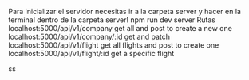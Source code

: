 Para inicializar el servidor necesitas ir a la carpeta server y hacer en la terminal dentro de la carpeta server! npm run dev server
Rutas
localhost:5000/api/v1/company      get all and post to create a new one
localhost:5000/api/v1/company/:id  get and patch
localhost:5000/api/v1/flight       get all flights and post to create one
localhost:5000/api/v1/flight/:id   get a  specific flight


ss